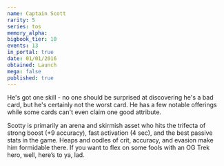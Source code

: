 ```yaml
---
name: Captain Scott
rarity: 5
series: tos
memory_alpha:
bigbook_tier: 10
events: 13
in_portal: true
date: 01/01/2016
obtained: Launch
mega: false
published: true
---
```


He's got one skill - no one should be surprised at discovering he's a bad card, but he's certainly not the worst card. He has a few notable offerings while some cards can't even claim one good attribute.

Scotty is primarily an arena and skirmish asset who hits the trifecta of strong boost (+9 accuracy), fast activation (4 sec), and the best passive stats in the game. Heaps and oodles of crit, accuracy, and evasion make him formidable there. If you want to flex on some fools with an OG Trek hero, well, here’s to ya, lad.
